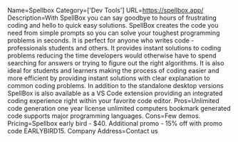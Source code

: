 Name=Spellbox
Category=['Dev Tools']
URL=https://spellbox.app/
Description=With SpellBox you can say goodbye to hours of frustrating coding and hello to quick easy solutions. SpellBox creates the code you need from simple prompts so you can solve your toughest programming problems in seconds. It is perfect for anyone who writes code - professionals students and others. It provides instant solutions to coding problems reducing the time developers would otherwise have to spend searching for answers or trying to figure out the right algorithms. It is also ideal for students and learners making the process of coding easier and more efficient by providing instant solutions with clear explanation to common coding problems. In addition to the standalone desktop versions SpellBox is also available as a VS Code extension providing an integrated coding experience right within your favorite code editor.
Pros=Unlimited code generation one year license unlimited computers bookmark generated code supports major programming languages.
Cons=Few demos.
Pricing=Spellbox early bird - $40. Additional promo - 15% off with promo code EARLYBIRD15.
Company Address=Contact us
